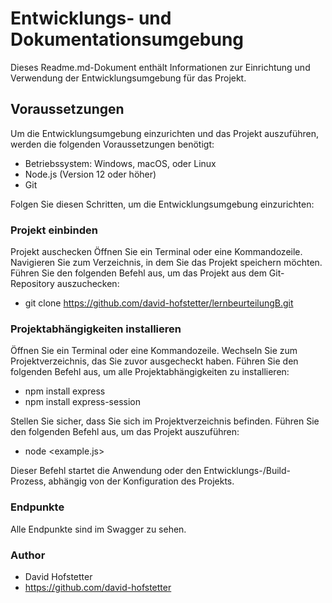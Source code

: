 
# Entwicklungs- und Dokumentationsumgebung
Dieses Readme.md-Dokument enthält Informationen zur Einrichtung und Verwendung der Entwicklungsumgebung für das Projekt.

## Voraussetzungen
Um die Entwicklungsumgebung einzurichten und das Projekt auszuführen, werden die folgenden Voraussetzungen benötigt:

- Betriebssystem: Windows, macOS, oder Linux
- Node.js (Version 12 oder höher)
- Git

Folgen Sie diesen Schritten, um die Entwicklungsumgebung einzurichten:

### Projekt einbinden
Projekt auschecken
Öffnen Sie ein Terminal oder eine Kommandozeile.
Navigieren Sie zum Verzeichnis, in dem Sie das Projekt speichern möchten.
Führen Sie den folgenden Befehl aus, um das Projekt aus dem Git-Repository auszuchecken:
- git clone https://github.com/david-hofstetter/lernbeurteilungB.git

### Projektabhängigkeiten installieren
Öffnen Sie ein Terminal oder eine Kommandozeile.
Wechseln Sie zum Projektverzeichnis, das Sie zuvor ausgecheckt haben.
Führen Sie den folgenden Befehl aus, um alle Projektabhängigkeiten zu installieren:
- npm install express
- npm install express-session

Stellen Sie sicher, dass Sie sich im Projektverzeichnis befinden.
Führen Sie den folgenden Befehl aus, um das Projekt auszuführen:
- node <example.js>

Dieser Befehl startet die Anwendung oder den Entwicklungs-/Build-Prozess, abhängig von der Konfiguration des Projekts.

### Endpunkte 
Alle Endpunkte sind im Swagger zu sehen.

### Author
- David Hofstetter
- https://github.com/david-hofstetter

